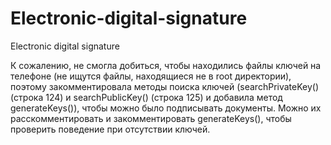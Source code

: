 # Electronic-digital-signature
Electronic digital signature

К сожалению, не смогла добиться, чтобы находились файлы ключей на телефоне (не ищутся файлы, находящиеся не в root директории), 
поэтому закомментировала методы поиска ключей (searchPrivateKey() (строка 124) и searchPublicKey() (строка 125) и добавила метод generateKeys()), 
чтобы можно было подписывать документы.
Можно их расскомментировать и закомментировать generateKeys(), чтобы проверить поведение при отсутствии ключей.
